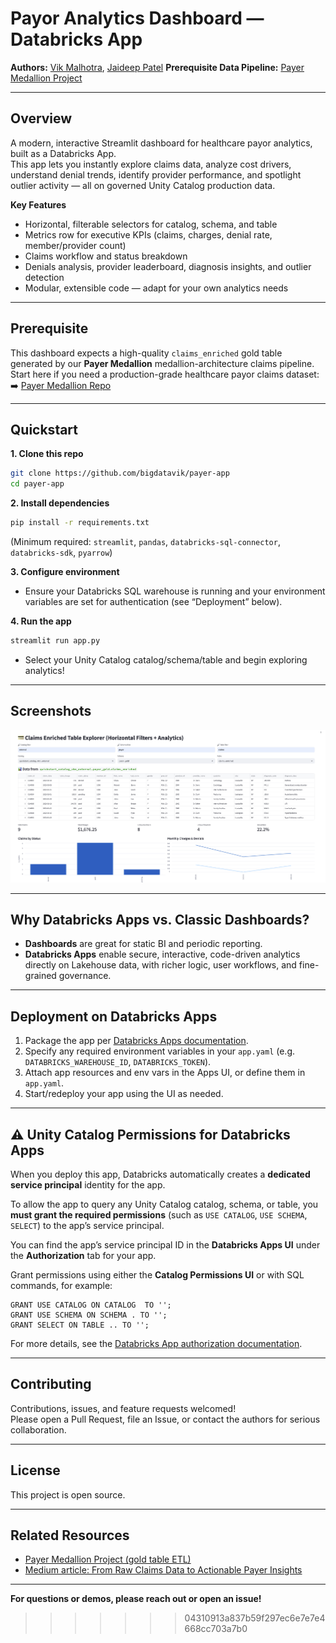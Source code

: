 # Payor Analytics Dashboard — Databricks App

**Authors:** [Vik Malhotra](https://www.linkedin.com/in/vkmalhotra/), [Jaideep Patel](https://www.linkedin.com/in/jaideeppatel/)
**Prerequisite Data Pipeline:** [Payer Medallion Project](https://github.com/bigdatavik/payer_dlt)

***

## Overview

A modern, interactive Streamlit dashboard for healthcare payor analytics, built as a Databricks App.  
This app lets you instantly explore claims data, analyze cost drivers, understand denial trends, identify provider performance, and spotlight outlier activity — all on governed Unity Catalog production data.

**Key Features**
- Horizontal, filterable selectors for catalog, schema, and table
- Metrics row for executive KPIs (claims, charges, denial rate, member/provider count)
- Claims workflow and status breakdown
- Denials analysis, provider leaderboard, diagnosis insights, and outlier detection
- Modular, extensible code — adapt for your own analytics needs

***

## Prerequisite

This dashboard expects a high-quality `claims_enriched` gold table generated by our **Payer Medallion** medallion-architecture claims pipeline.
Start here if you need a production-grade healthcare payor claims dataset:  
➡️ [Payer Medallion Repo](https://github.com/bigdatavik/payer_dlt)

***

## Quickstart

**1. Clone this repo**
```bash
git clone https://github.com/bigdatavik/payer-app
cd payer-app
```

**2. Install dependencies**
```bash
pip install -r requirements.txt
```
(Minimum required: `streamlit`, `pandas`, `databricks-sql-connector`, `databricks-sdk`, `pyarrow`)

**3. Configure environment**  
- Ensure your Databricks SQL warehouse is running and your environment variables are set for authentication (see “Deployment” below).

**4. Run the app**
```bash
streamlit run app.py
```
- Select your Unity Catalog catalog/schema/table and begin exploring analytics!

***

## Screenshots

![Payor Dashboard Screenshot](images/dashboard.png)

***

## Why Databricks Apps vs. Classic Dashboards?

- **Dashboards** are great for static BI and periodic reporting.
- **Databricks Apps** enable secure, interactive, code-driven analytics directly on Lakehouse data, with richer logic, user workflows, and fine-grained governance.

***

## Deployment on Databricks Apps

1. Package the app per [Databricks Apps documentation](https://docs.databricks.com/en/dev-tools/databricks-apps/index.html).
2. Specify any required environment variables in your `app.yaml` (e.g. `DATABRICKS_WAREHOUSE_ID`, `DATABRICKS_TOKEN`).
3. Attach app resources and env vars in the Apps UI, or define them in `app.yaml`.
4. Start/redeploy your app using the UI as needed.

***


## ⚠️ Unity Catalog Permissions for Databricks Apps

When you deploy this app, Databricks automatically creates a **dedicated service principal** identity for the app.

To allow the app to query any Unity Catalog catalog, schema, or table, you **must grant the required permissions** (such as `USE CATALOG`, `USE SCHEMA`, `SELECT`) to the app’s service principal.

You can find the app’s service principal ID in the **Databricks Apps UI** under the **Authorization** tab for your app.

Grant permissions using either the **Catalog Permissions UI** or with SQL commands, for example:

```
GRANT USE CATALOG ON CATALOG  TO '';
GRANT USE SCHEMA ON SCHEMA . TO '';
GRANT SELECT ON TABLE .. TO '';
```

For more details, see the [Databricks App authorization documentation](https://learn.microsoft.com/en-us/azure/databricks/dev-tools/databricks-apps/auth).

***

## Contributing

Contributions, issues, and feature requests welcomed!  
Please open a Pull Request, file an Issue, or contact the authors for serious collaboration.

***

## License

This project is open source.

***

## Related Resources

- [Payer Medallion Project (gold table ETL)](https://github.com/bigdatavik/payer_dlt)
- [Medium article: From Raw Claims Data to Actionable Payer Insights](https://medium.com/@vikram.malhotra/from-raw-claims-data-to-actionable-payer-insights-33bac61d314f)

***

**For questions or demos, please reach out or open an issue!**
>>>>>>> 04310913a837b59f297ec6e7e7e4668cc703a7b0

